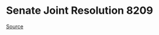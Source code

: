 # Senate Joint Resolution 8209

[Source](http://lawfilesext.leg.wa.gov/biennium/2021-22/Xml/Bills/Senate%20Joint%20Resolutions/8209.xml)